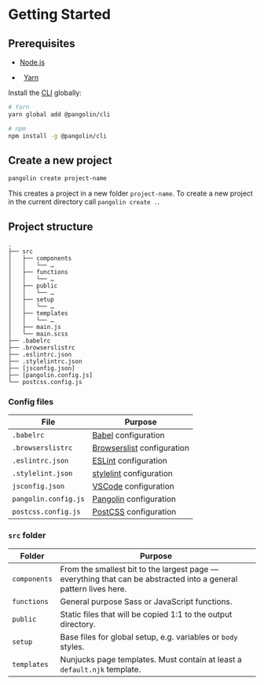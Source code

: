 # Getting Started


## Prerequisites

* [Node.js](https://nodejs.org)
<!-- The non-breaking space fixes a bug with VuePress rendering -->
* &nbsp;<Badge text="Optional" /> [Yarn](https://yarnpkg.com)

Install the [CLI](https://github.com/pangolinjs/cli) globally:

```bash
# Yarn
yarn global add @pangolin/cli

# npm
npm install -g @pangolin/cli
```


## Create a new project

```bash
pangolin create project-name
```

This creates a project in a new folder `project-name`. To create a new project in the current directory call `pangolin create .`.


## Project structure

```
.
├── src
│   ├── components
│   │   └── …
│   ├── functions
│   │   └── …
│   ├── public
│   │   └── …
│   ├── setup
│   │   └── …
│   ├── templates
│   │   └── …
│   ├── main.js
│   └── main.scss
├── .babelrc
├── .browserslistrc
├── .eslintrc.json
├── .stylelintrc.json
├── [jsconfig.json]
├── [pangolin.config.js]
└── postcss.config.js
```

### Config files

| File                 | Purpose                                                                                                 |
|----------------------|---------------------------------------------------------------------------------------------------------|
| `.babelrc`           | [Babel](https://babeljs.io) configuration                                                               |
| `.browserslistrc`    | [Browserslist](https://github.com/browserslist/browserslist) configuration                              |
| `.eslintrc.json`     | [ESLint](https://eslint.org) configuration                                                              |
| `.stylelint.json`    | [stylelint](https://stylelint.io) configuration                                                         |
| `jsconfig.json`      | <Badge text="Optional" /> [VSCode](https://code.visualstudio.com/docs/languages/jsconfig) configuration |
| `pangolin.config.js` | <Badge text="Optional" /> [Pangolin](configuration.md) configuration                                    |
| `postcss.config.js`  | [PostCSS](https://postcss.org) configuration                                                            |

### `src` folder

| Folder       | Purpose                                                                                                          |
|--------------|------------------------------------------------------------------------------------------------------------------|
| `components` | From the smallest bit to the largest page — everything that can be abstracted into a general pattern lives here. |
| `functions`  | <Badge text="Changeable" /> General purpose Sass or JavaScript functions.                                        |
| `public`     | Static files that will be copied 1:1 to the output directory.                                                    |
| `setup`      | <Badge text="Changeable" /> Base files for global setup, e.g. variables or `body` styles.                        |
| `templates`  | Nunjucks page templates. Must contain at least a `default.njk` template.                                         |
